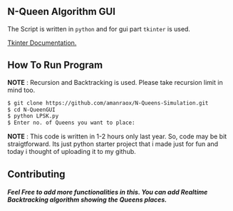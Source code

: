 ## N-Queen Algorithm GUI

The Script is written in `python` and for gui part `tkinter` is used.


<a href="https://docs.python.org/3/library/tkinter.html">Tkinter Documentation.</a>


## How To Run Program

**NOTE** : Recursion and Backtracking is used. Please take recursion limit in mind too. 


```bash
$ git clone https://github.com/amanraox/N-Queens-Simulation.git
$ cd N-QueenGUI
$ python LPSK.py
$ Enter no. of Queens you want to place:
```

**NOTE** : This code is written in 1-2 hours only last year. So, code may be bit straigtforward. Its just python starter project that i made just for fun and today i thought of uploading it to my github.

## Contributing

##### Feel Free to add more functionalities in this. You can add Realtime Backtracking algorithm showing the Queens places.
